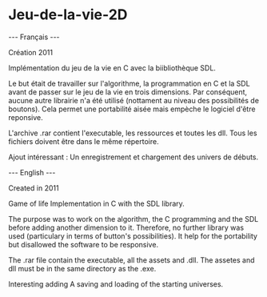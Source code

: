 # Jeu-de-la-vie-2D

--- Français ---

Création 2011

Implémentation du jeu de la vie en C avec la biibliothèque SDL.

Le but était de travailler sur l'algorithme, la programmation en C et la SDL avant de passer sur le jeu de la vie en trois dimensions.
Par conséquent, aucune autre librairie n'a été utilisé (nottament au niveau des possibilités de boutons). Cela permet une portabilité aisée mais empèche le logiciel d'être reponsive.

L'archive .rar contient l'executable, les ressources et toutes les dll. Tous les fichiers doivent être dans le même répertoire.

Ajout intéressant : 
  Un enregistrement et chargement des univers de débuts.

--- English ---

Created in 2011

Game of life Implementation in C with the SDL library.

The purpose was to work on the algorithm, the C programming and the SDL before adding another dimension to it.
Therefore, no further library was used (particulary in terms of button's possibilities). It help for the portability but disallowed the software to be responsive.

The .rar file contain the executable, all the assets and .dll. The assetes and dll must be in the same directory as the .exe.

Interesting adding
  A saving and loading of the starting universes. 
